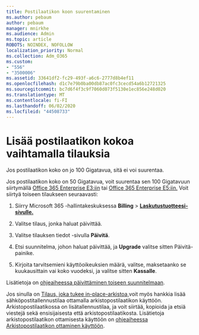 ```yaml
---
title: Postilaatikon koon suurentaminen
ms.author: pebaum
author: pebaum
manager: mnirkhe
ms.audience: Admin
ms.topic: article
ROBOTS: NOINDEX, NOFOLLOW
localization_priority: Normal
ms.collection: Adm_O365
ms.custom:
- "556"
- "3500006"
ms.assetid: 33641df2-fc29-493f-a6c6-2777d8b4ef11
ms.openlocfilehash: d1c7e79b0ba00db87ac0fc3cecd54a6b12721325
ms.sourcegitcommit: bc7d6f4f3c9f7060d073f5130e1ec856e248d020
ms.translationtype: MT
ms.contentlocale: fi-FI
ms.lasthandoff: 06/02/2020
ms.locfileid: "44508733"
---
```

# <a name="switch-subscriptions-to-increase-mailbox-size"></a>Lisää postilaatikon kokoa vaihtamalla tilauksia

Jos postilaatikon koko on jo 100 Gigatavua, sitä ei voi suurentaa.
  
Jos postilaatikon koko on 50 Gigatavua, voit suurentaa sen 100 Gigatavuun siirtymällä [Office 365 Enterprise E3:iin](https://products.office.com/business/office-365-enterprise-e3-business-software) tai [Office 365 Enterprise E5:iin.](https://products.office.com/business/office-365-enterprise-e5-business-software) Voit siirtyä toiseen tilaukseen seuraavasti:
  
1. Siirry Microsoft 365 -hallintakeskuksessa **Billing** \> **[Laskutustuotteesi-sivulle.](https://go.microsoft.com/fwlink/p/?linkid=842054)**

2. Valitse tilaus, jonka haluat päivittää.

3. Valitse tilauksen tiedot -sivulla **Päivitä**.

4. Etsi suunnitelma, johon haluat päivittää, ja **Upgrade** valitse sitten Päivitä-painike.

5. Kirjoita tarvitsemieni käyttöoikeuksien määrä, valitse, maksetaanko se kuukausittain vai koko vuodeksi, ja valitse sitten **Kassalle**.

Lisätietoja on [ohjeaiheessa päivittäminen toiseen suunnitelmaan](https://docs.microsoft.com/microsoft-365/commerce/subscriptions/upgrade-to-different-plan).

Jos sinulla on [Tilaus, joka tukee in-place-arkistoa,](https://docs.microsoft.com/office365/servicedescriptions/exchange-online-archiving-service-description/exchange-online-archiving-service-description)voit myös hankkia lisää sähköpostitallennustilaa ottamalla arkistopostilaatikon käyttöön. Arkistopostilaatikossa on lisätallennustilaa, ja voit siirtää, kopioida ja etsiä viestejä sekä ensisijaisesta että arkistopostilaatikosta. Lisätietoja arkistopostilaatikon ottamisesta käyttöön on [ohjeaiheessa Arkistopostilaatikon ottaminen käyttöön](https://docs.microsoft.com/microsoft-365/compliance/enable-archive-mailboxes).
